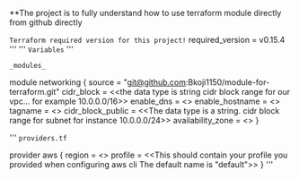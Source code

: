 **The project is to fully understand how to use terraform module directly from github directly 

`Terraform required version for this project!`
 required_version = v0.15.4
'''
'''
`Variables`
'''

`_modules_ `

module networking {
  source            = "git@github.com:Bkoji1150/module-for-terraform.git"
  cidr_block        = <<the data type is string cidr block range for our vpc... for example 10.0.0.0/16>>
  enable_dns        = <<This is a boolean value. true to enable dns name and false to otherwise>>
  enable_hostname   = <<This is a boolean value. true to enablehostname dns name and false to otherwise>>
  tagname           = <<provide a valide tag for you vpc NOTE it should be based on you enviroment and naming standard >>
  cidr_block_public = <<The data type is a string. cidr block range for subnet for instance 10.0.0.0/24>>
  availability_zone = <<Choose an availability zone based on your region>>
}

'''
`providers.tf `

provider aws {
  region  = <<This should contain a region where u wish to run your template>>
  profile = <<This should contain your profile you provided when configuring aws cli The default name is "default">>
}
'''
